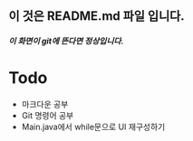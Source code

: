 ## 이 것은 README.md 파일 입니다.

##### 이 화면이 git에 뜬다면 정상입니다.

# Todo

- 마크다운 공부
- Git 명령어 공부
- Main.java에서 while문으로 UI 재구성하기
